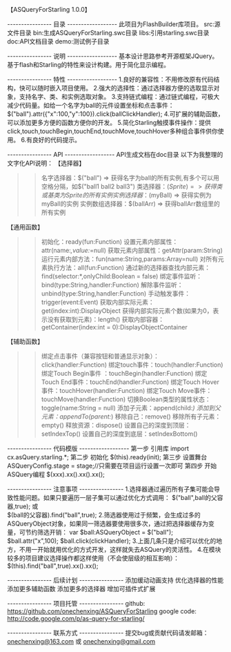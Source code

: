 ﻿【ASQueryForStarling 1.0.0】

---------------- 目录 ------------------
此项目为FlashBuilder库项目。
src:源文件目录
bin:生成ASQueryForStarling.swc目录
libs:引用starling.swc目录
doc:API文档目录
demo:测试例子目录

---------------- 说明 ------------------
基本设计思路参考开源框架JQuery。
基于flash和Starling的特性来设计构建。用于简化显示编程。

---------------- 特性 ------------------
1.良好的兼容性：不用修改原有代码结构，快可以随时嵌入项目使用。
2.强大的选择性：通过选择器方便的选取显示对象，支持名字、类、和实例选取对象。
3.支持链式编程：通过链式编程，可极大减少代码量。如给一个名字为ball的元件设置坐标和点击事件：
	$("ball").attr({"x":100,"y":100}).click(ballClickHandler);
4.可扩展的辅助函数，可以添加更多方便的函数方便你的开发。
5.简化Starling触摸事件操作：提供click,touch,touchBegin,touchEnd,touchMove,touchHover多种组合事件供你使用。
6.有良好的代码提示。

---------------- API ------------------
API生成文档在doc目录
以下为我整理的文字化API说明：
【选择器】
>>名字选择器：$("ball")		=>	获得名字为ball的所有实例,有多个可以用空格分隔，如$("ball1 ball2 ball3")
>>类选择器：$(Sprite)  		=> 	获得类或基类为Sprite的所有实例
>>实例选择器：$(myBall)		=> 	获得实例为myBall的实例
>>实例数组选择器：$(ballArr) 	=> 	获得ballArr数组里的所有实例

【通用函数】
>>初始化：ready(fun:Function)
>>设置元素内部属性：attr(name:*,value:*=null)
>>获取元素内部属性：getAttr(param:String)
>>运行元素内部方法：fun(name:String,params:Array=null)
>>对所有元素执行方法：all(fun:Function)
>>通过新的选择器查找内部元素：find(selector:*,onlyChild:Boolean = false)
>>绑定事件监听：bind(type:String,handler:Function)
>>解除事件监听：unbind(type:String,handler:Function)
>>手动触发事件：trigger(event:Event)
>>获取内部实际元素：get(index:int):DisplayObject
>>获得内部实际元素个数(如果为0，表示没有获取到元素)：length()
>>获取内部容器：getContainer(index:int = 0):DisplayObjectContainer

【辅助函数】
>>绑定点击事件（兼容按钮和普通显示对象）：click(handler:Function)
>>绑定touch事件：touch(handler:Function)
>>绑定Touch Begin事件 ：touchBegin(handler:Function)
>>绑定Touch End事件：touchEnd(handler:Function)
>>绑定Touch Hover事件：touchHover(handler:Function)
>>绑定Touch Move事件：touchMove(handler:Function)
>>切换Boolean类型的属性状态：toggle(name:String = null)
>>添加子元素：append(child:*)
>>添加到父元素：appendTo(parent:*)
>>移除自己：remove()
>>移除所有子元素：empty()
>>释放资源：dispose()
>>设置自己的深度到顶层：setIndexTop()
>>设置自己的深度到底层：setIndexBottom()

---------------- 代码模版 ------------------
第一步 引用库
	import cx.asQuery.starling.*;
第二步 初始化
	$(this).ready(init);
第三步 设置舞台
	ASQueryConfig.stage = stage;//只需要在项目运行设置一次即可
第四步 开始ASQuery编程
	$(xxx).xx().xx().xx();

---------------- 注意事项 ----------------
1.选择器通过遍历所有子集可能会导致性能问题。如果只要遍历一层子集可以通过优化方式调用：
	$("ball",ball的父容器,true);
	或	
	$(ball的父容器).find("ball",true);
2.筛选器使用过于频繁，会生成过多的ASQueryObject对象，如果同一筛选器要使用很多次，通过把选择器缓存为变量，可节约筛选开销：
	var $ball:ASQueryObject = $("ball");
	$ball.attr("x",100);
	$ball.click(clickHandler);
3.上面几条只是介绍可以优化的地方，不用一开始就用优化的方式开发，这样就失去ASQuery的灵活性。
4.在模块较多的项目建议选择操作都这样使用（不会使层级的相互影响）：
	$(this).find("ball",true).xx().xx();
	
---------------- 后续计划 ----------------
添加缓动动画支持
优化选择器的性能
添加更多辅助函数
添加更多的选择器
增加可插件式扩展

---------------- 项目托管 ----------------
github:
https://github.com/onechenxing/ASQueryForStarling
google code:
http://code.google.com/p/as-query-for-starling/

---------------- 联系方式 ----------------
提交bug或贡献代码请发邮箱：
onechenxing@163.com
或
onechenxing@gmail.com
